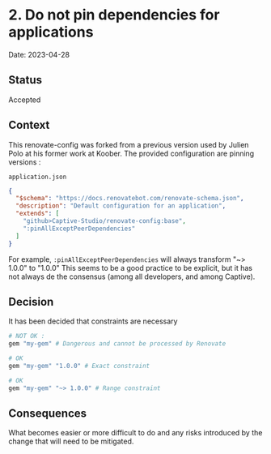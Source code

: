 # 2. Do not pin dependencies for applications

Date: 2023-04-28

## Status

Accepted

## Context

This renovate-config was forked from a previous version used by Julien Polo at his former work at Koober.
The provided configuration are pinning versions :

`application.json`

```json
{
  "$schema": "https://docs.renovatebot.com/renovate-schema.json",
  "description": "Default configuration for an application",
  "extends": [
    "github>Captive-Studio/renovate-config:base",
    ":pinAllExceptPeerDependencies"
  ]
}

```

For example, `:pinAllExceptPeerDependencies` will always transform "~> 1.0.0" to "1.0.0"
This seems to be a good practice to be explicit, but it has not always de the consensus (among all developers, and among Captive).

## Decision

It has been decided that constraints are necessary

```ruby
# NOT OK :
gem "my-gem" # Dangerous and cannot be processed by Renovate

# OK
gem "my-gem" "1.0.0" # Exact constraint

# OK
gem "my-gem" "~> 1.0.0" # Range constraint
```

## Consequences

What becomes easier or more difficult to do and any risks introduced by the change that will need to be mitigated.
